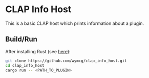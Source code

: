 # CLAP Info Host
This is a basic CLAP host which prints information about a plugin.

## Build/Run
After installing Rust (see [here](https://rustup.rs)):
```bash
git clone https://github.com/wymcg/clap_info_host.git
cd clap_info_host
cargo run -- <PATH_TO_PLUGIN>
```